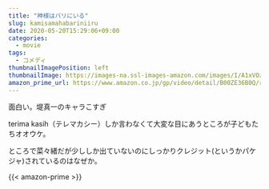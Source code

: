 ```yaml
---
title: "神様はバリにいる"
slug: kamisamahabariniiru
date: 2020-05-20T15:29:06+09:00
categories:
  - movie
tags:
  - コメディ
thumbnailImagePosition: left
thumbnailImage: https://images-na.ssl-images-amazon.com/images/I/A1xVOzlxpAL._SX300_.jpg
amazon_prime_url: https://www.amazon.co.jp/gp/video/detail/B00ZE36B0Q/ref=atv_dp_b00_det_c_Z0r2A3_1_2
---
```

面白い。堤真一のキャラこすぎ
<!--more-->
terima kasih（テレマカシー）しか言わなくて大変な目にあうところが子どもたちオオウケ。

ところで菜々緒だが少ししか出ていないのにしっかりクレジット(というかパケジャ)されているのはなぜか。

{{< amazon-prime >}}

